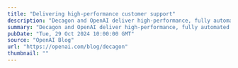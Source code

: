 ```yaml
---
title: "Delivering high-performance customer support"
description: "Decagon and OpenAI deliver high-performance, fully automated customer support at scale"
summary: "Decagon and OpenAI deliver high-performance, fully automated customer support at scale"
pubDate: "Tue, 29 Oct 2024 10:00:00 GMT"
source: "OpenAI Blog"
url: "https://openai.com/blog/decagon"
thumbnail: ""
---
```


